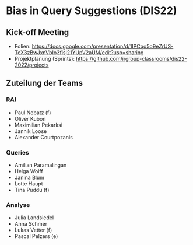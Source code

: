 # Bias in Query Suggestions (DIS22)

## Kick-off Meeting

* Folien: https://docs.google.com/presentation/d/1IPCqo5o9eZrUS-TeX3zBwJxnVbIo3fisj21YUpV2aUM/edit?usp=sharing
* Projektplanung (Sprints): https://github.com/irgroup-classrooms/dis22-2022/projects

## Zuteilung der Teams

### RAI
* Paul Nebatz (f)
* Oliver Kubon
* Maximilian Pekarksi
* Jannik Loose 
* Alexander Courtpozanis

### Queries
* Amilian Paramalingan
* Helga Wolff
* Janina Blum
* Lotte Haupt
* Tina Puddu (f)

### Analyse
* Julia Landsiedel
* Anna Schmer 
* Lukas Vetter (f)
* Pascal Pelzers (e)
